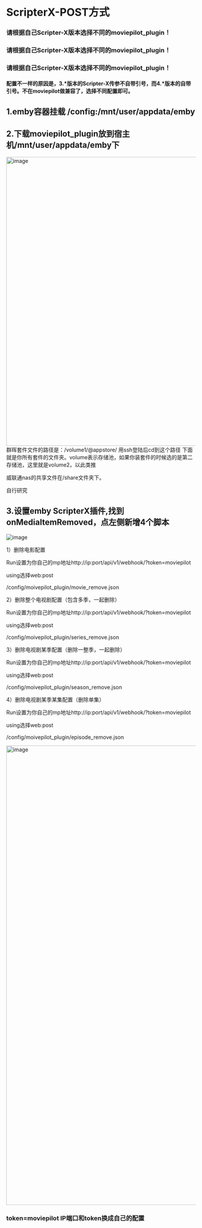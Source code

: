# ScripterX-POST方式

### 请根据自己Scripter-X版本选择不同的moviepilot_plugin！
### 请根据自己Scripter-X版本选择不同的moviepilot_plugin！
### 请根据自己Scripter-X版本选择不同的moviepilot_plugin！

#### 配置不一样的原因是，3.*版本的Scripter-X传参不自带引号，而4.*版本的自带引号。不在moviepilot做兼容了，选择不同配置即可。

## 1.emby容器挂载 /config:/mnt/user/appdata/emby
## 2.下载moviepilot_plugin放到宿主机/mnt/user/appdata/emby下

<img width="769" alt="image" src="https://user-images.githubusercontent.com/54088512/227707707-78edc0e6-6b11-4c52-8d12-de341b9fb63c.png">
群晖套件文件的路径是：/volume1/@appstore/ 用ssh登陆后cd到这个路径 下面就是你所有套件的文件夹。volume表示存储池，如果你装套件的时候选的是第二存储池，这里就是volume2，以此类推

威联通nas的共享文件在/share文件夹下。

自行研究
## 3.设置emby ScripterX插件,找到onMediaItemRemoved，点左侧新增4个脚本
![image](https://user-images.githubusercontent.com/54088512/228715789-51a01a10-9dc6-40f2-b8cd-fd6ccb5f6b24.png)

1）删除电影配置

Run设置为你自己的mp地址http://ip:port/api/v1/webhook/?token=moviepilot

using选择web:post

/config/moivepilot_plugin/movie_remove.json

2）删除整个电视剧配置（包含多季，一起删除）

Run设置为你自己的mp地址http://ip:port/api/v1/webhook/?token=moviepilot

using选择web:post

/config/moivepilot_plugin/series_remove.json

3）删除电视剧某季配置（删除一整季，一起删除）

Run设置为你自己的mp地址http://ip:port/api/v1/webhook/?token=moviepilot

using选择web:post

/config/moivepilot_plugin/season_remove.json

4）删除电视剧某季某集配置（删除单集）

Run设置为你自己的mp地址http://ip:port/api/v1/webhook/?token=moviepilot

using选择web:post

/config/moivepilot_plugin/episode_remove.json

<img width="1223" alt="image" src="https://user-images.githubusercontent.com/54088512/227707540-4444d27b-d052-47b1-9ab5-fd70699fe362.png">

### token=moviepilot IP端口和token换成自己的配置